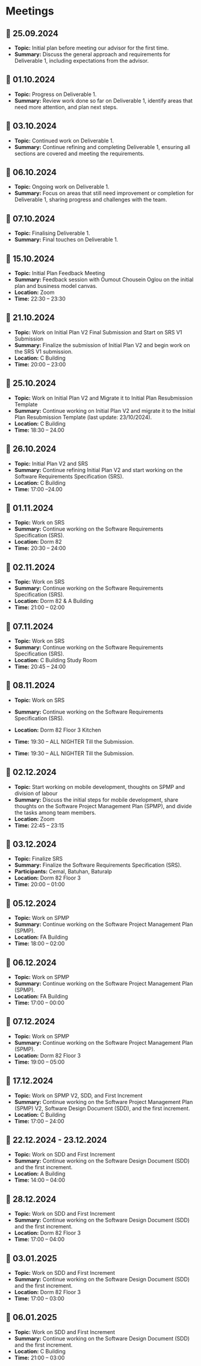 # Meetings

## 📅 25.09.2024

- **Topic:** Initial plan before meeting our advisor for the first time.
- **Summary:** Discuss the general approach and requirements for Deliverable 1, including expectations from the advisor.

## 📅 01.10.2024

- **Topic:** Progress on Deliverable 1.
- **Summary:** Review work done so far on Deliverable 1, identify areas that need more attention, and plan next steps.

## 📅 03.10.2024

- **Topic:** Continued work on Deliverable 1.
- **Summary:** Continue refining and completing Deliverable 1, ensuring all sections are covered and meeting the requirements.

## 📅 06.10.2024

- **Topic:** Ongoing work on Deliverable 1.
- **Summary:** Focus on areas that still need improvement or completion for Deliverable 1, sharing progress and challenges with the team.

## 📅 07.10.2024

- **Topic:** Finalising Deliverable 1.
- **Summary:** Final touches on Deliverable 1.

## 📅 15.10.2024

- **Topic:** Initial Plan Feedback Meeting
- **Summary:** Feedback session with Oumout Chousein Oglou on the initial plan and business model canvas.
- **Location:** Zoom
- **Time:** 22:30 – 23:30

## 📅 21.10.2024

- **Topic:** Work on Initial Plan V2 Final Submission and Start on SRS V1 Submission
- **Summary:** Finalize the submission of Initial Plan V2 and begin work on the SRS V1 submission.
- **Location:** C Building
- **Time:** 20:00 – 23:00

## 📅 25.10.2024

- **Topic:** Work on Initial Plan V2 and Migrate it to Initial Plan Resubmission Template
- **Summary:** Continue working on Initial Plan V2 and migrate it to the Initial Plan Resubmission Template (last update: 23/10/2024).
- **Location:** C Building
- **Time:** 18:30 – 24.00

## 📅 26.10.2024

- **Topic:** Initial Plan V2 and SRS
- **Summary:** Continue refining Initial Plan V2 and start working on the Software Requirements Specification (SRS).
- **Location:** C Building
- **Time:** 17:00 –24.00

## 📅 01.11.2024

- **Topic:** Work on SRS
- **Summary:** Continue working on the Software Requirements Specification (SRS).
- **Location:** Dorm 82
- **Time:** 20:30 – 24:00

## 📅 02.11.2024

- **Topic:** Work on SRS
- **Summary:** Continue working on the Software Requirements Specification (SRS).
- **Location:** Dorm 82 & A Building
- **Time:** 21:00 – 02:00

## 📅 07.11.2024

- **Topic:** Work on SRS
- **Summary:** Continue working on the Software Requirements Specification (SRS).
- **Location:** C Building Study Room
- **Time:** 20:45 – 24:00

## 📅 08.11.2024

- **Topic:** Work on SRS
- **Summary:** Continue working on the Software Requirements Specification (SRS).
- **Location:** Dorm 82 Floor 3 Kitchen
- **Time:** 19:30 – ALL NIGHTER Till the Submission.

- **Time:** 19:30 – ALL NIGHTER Till the Submission.

## 📅 02.12.2024

- **Topic:** Start working on mobile development, thoughts on SPMP and division of labour
- **Summary:** Discuss the initial steps for mobile development, share thoughts on the Software Project Management Plan (SPMP), and divide the tasks among team members.
- **Location:** Zoom
- **Time:** 22:45 – 23:15

## 📅 03.12.2024

- **Topic:** Finalize SRS
- **Summary:** Finalize the Software Requirements Specification (SRS).
- **Participants:** Cemal, Batuhan, Baturalp 
- **Location:** Dorm 82 Floor 3
- **Time:** 20:00 – 01:00

## 📅 05.12.2024

- **Topic:** Work on SPMP
- **Summary:** Continue working on the Software Project Management Plan (SPMP).
- **Location:** FA Building
- **Time:** 18:00 – 02:00

## 📅 06.12.2024

- **Topic:** Work on SPMP
- **Summary:** Continue working on the Software Project Management Plan (SPMP).
- **Location:** FA Building
- **Time:** 17:00 – 00:00

## 📅 07.12.2024

- **Topic:** Work on SPMP
- **Summary:** Continue working on the Software Project Management Plan (SPMP).
- **Location:** Dorm 82 Floor 3
- **Time:** 19:00 – 05:00

## 📅 17.12.2024

- **Topic:** Work on SPMP V2, SDD, and First Increment
- **Summary:** Continue working on the Software Project Management Plan (SPMP) V2, Software Design Document (SDD), and the first increment.
- **Location:** C Building
- **Time:** 17:00 – 24:00

## 📅 22.12.2024 - 23.12.2024

- **Topic:** Work on SDD and First Increment
- **Summary:** Continue working on the Software Design Document (SDD) and the first increment.
- **Location:** A Building
- **Time:** 14:00 – 04:00

## 📅 28.12.2024

- **Topic:** Work on SDD and First Increment
- **Summary:** Continue working on the Software Design Document (SDD) and the first increment.
- **Location:** Dorm 82 Floor 3
- **Time:** 17:00 – 04:00

## 📅 03.01.2025

- **Topic:** Work on SDD and First Increment
- **Summary:** Continue working on the Software Design Document (SDD) and the first increment.
- **Location:** Dorm 82 Floor 3
- **Time:** 17:00 – 03:00

## 📅 06.01.2025

- **Topic:** Work on SDD and First Increment
- **Summary:** Continue working on the Software Design Document (SDD) and the first increment.
- **Location:** C Building
- **Time:** 21:00 – 03:00